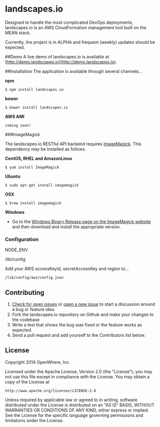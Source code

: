 landscapes.io
===============
Designed to handle the most complicated DevOps deployments, landscapes.io is an AWS CloudFormation management tool built on the MEAN stack.

Currently, the project is in ALPHA and frequent (weekly) updates should be expected.

##Demo
A live demo of landscapes.io is available at [http://demo.landscapes.io](http://demo.landscapes.io).


##Installation
The application is available through several channels...

**npm**

    $ npm install landscapes.io

**bower**

    $ bower install landscapes.io


**AWS AMI**

    coming soon!


###ImageMagick

The landscapes.io RESTful API backend requires [ImageMagick](http://www.imagemagick.org). This dependency may be installed as follows.

**CentOS, RHEL and AmazonLinux**

	$ yum install ImageMagick


**Ubuntu**

	$ sudo apt-get install imagemagick


**OSX**

	$ brew install imagemagick


**Windows**

* Go to the [Windows Binary Release page on the ImageMagick website](http://www.imagemagick.org/script/binary-releases.php#windows) and then download and install the appropriate version.




### Configuration

NODE_ENV

/lib/config

Add your AWS accessKeyId, secretAccessKey and region to... 

    /lib/config/aws/config.json

## Contributing
1. [Check for open issues](https://github.com/OpenWhere/landscapes.io/issues) or [open a new issue](https://github.com/OpenWhere/landscapes.io/issues/new) to start a discussion around a bug or feature idea.
2. Fork the landscapes.io repository on Github and make your changes to the codebase
3. Write a test that shows the bug was fixed or the feature works as expected.
4. Send a pull request and add yourself to the Contributors list below.


## License

Copyright 2014 OpenWhere, Inc.

Licensed under the Apache License, Version 2.0 (the "License");
you may not use this file except in compliance with the License.
You may obtain a copy of the License at

    http://www.apache.org/licenses/LICENSE-2.0

Unless required by applicable law or agreed to in writing, software
distributed under the License is distributed on an "AS IS" BASIS,
WITHOUT WARRANTIES OR CONDITIONS OF ANY KIND, either express or implied.
See the License for the specific language governing permissions and
limitations under the License.